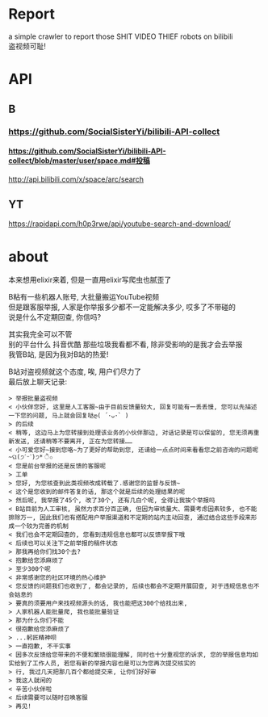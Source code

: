 # Report
a simple crawler to report those SHIT VIDEO THIEF robots on bilibili<br>
盗视频可耻!

# API
## B
### https://github.com/SocialSisterYi/bilibili-API-collect
#### https://github.com/SocialSisterYi/bilibili-API-collect/blob/master/user/space.md#投稿
http://api.bilibili.com/x/space/arc/search
## YT
https://rapidapi.com/h0p3rwe/api/youtube-search-and-download/

# about
本来想用elixir来着, 但是一直用elixir写爬虫也腻歪了<br>

B粘有一些机器人账号, 大批量搬运YouTube视频<br>
但是跟客服举报, 人家是你举报多少都不一定能解决多少, 哎多了不带碰的<br>
说是什么不定期回查, 你信吗?<br>

其实我完全可以不管<br>
别的平台什么 抖音优酷 那些垃圾我看都不看, 除非受影响的是我才会去举报<br>
我管B站, 是因为我对B站的热爱!<br>

B站对盗视频就这个态度, 唉, 用户们尽力了<br>
最后放上聊天记录: 
```
> 举报批量盗视频
< 小伙伴您好, 这里是人工客服~由于目前反馈量较大, 回复可能有一丢丢慢, 您可以先描述一下您的问题, 马上就会回复哒ღ( ´･ᴗ･` )
> 的后续
< 稍等, 这边马上为您转接到处理该业务的小伙伴那边, 对话记录是可以保留的, 您无须再重新发送, 还请稍等不要离开, 正在为您转接……
< 小可爱您好~接到您咯~为了更好的帮助到您, 还请给一点点时间来看看您之前咨询的问题呢~ଘ(੭ˊᵕˋ)੭* ੈ✩
< 您是前台举报的还是反馈的客服呢
> 工单
> 您好, 为您核查到此类视频改成转载了.感谢您的监督与反馈~
< 这个是您收到的邮件答复的话, 那这个就是后续的处理结果的呢
> 然后呢, 我举报了45个, 改了30个, 还有几白个呢, 全得让我挨个举报吗
< B站目前为人工审核, 虽然力求百分百正确, 但因为审核量大、需要考虑因素较多, 也不能排除万一, 因此我们也有搭配用户举报渠道和不定期的站内主动回查, 通过结合这些手段来形成一个较为完善的机制
< 我们也会不定期回查的, 您看到违规信息也都可以反馈举报下哦
< 后续也可以关注下之前举报的稿件状态
> 那我再给你们找30个去? 
< 抱歉给您添麻烦了
> 至少300个呢
< 非常感谢您的社区环境的热心维护
< 您反馈的问题我们也收到了, 都会记录的, 后续也都会不定期开展回查, 对于违规信息也不会姑息的
> 要真的须要用户来找视频源头的话, 我也能把这300个给找出来, 
> 人家机器人能批量爬, 我也能批量验证
> 那为什么你们不能
< 很抱歉给您添麻烦了
> ...躬匠精神呗
> 一直抱歉, 不干实事
< 因多次反馈给您带来的不便和繁琐很能理解, 同时也十分重视您的诉求, 您的举报信息均如实给到了工作人员, 若您有新的举报内容也是可以为您再次提交核实的
> 行, 我过几天把那几百个都给提交来, 让你们好好审
> 我这人就闲的
< 辛苦小伙伴啦
< 后续需要可以随时召唤客服
> 再见!

```
